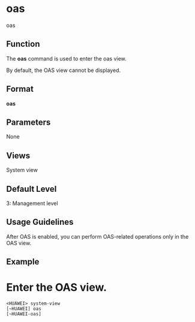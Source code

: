 oas
===

oas

Function
--------



The **oas** command is used to enter the oas view.



By default, the OAS view cannot be displayed.


Format
------

**oas**


Parameters
----------

None

Views
-----

System view


Default Level
-------------

3: Management level


Usage Guidelines
----------------

After OAS is enabled, you can perform OAS-related operations only in the OAS view.


Example
-------

# Enter the OAS view.
```
<HUAWEI> system-view
[~HUAWEI] oas
[~HUAWEI-oas]

```